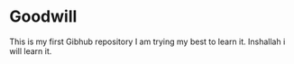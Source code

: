 # Goodwill
This is my first Gibhub repository
I am trying my best to learn it.
Inshallah i will learn it.
